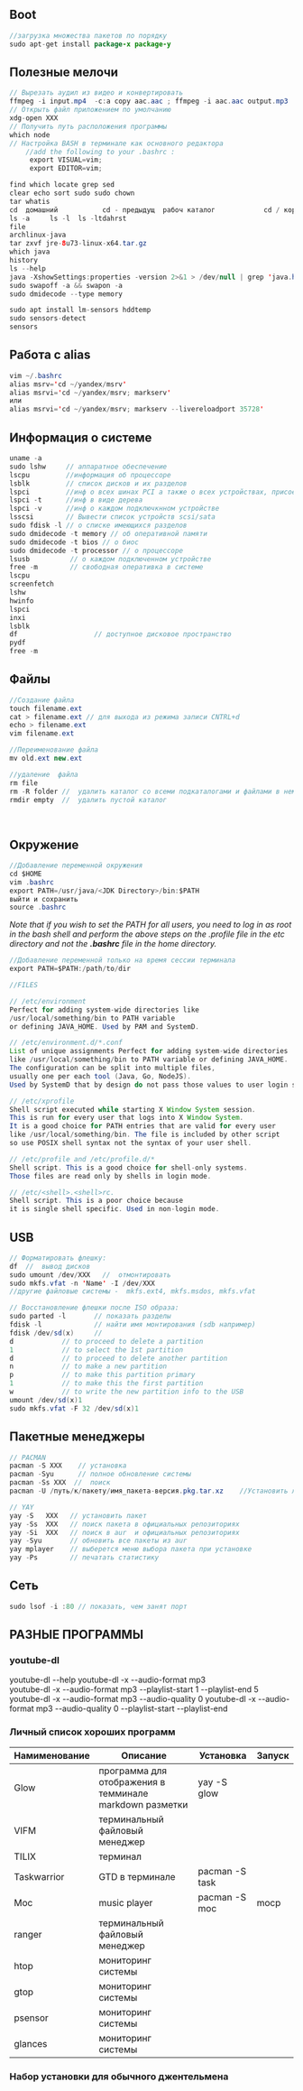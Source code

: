 ## Boot
```java
//загрузка множества пакетов по порядку
sudo apt-get install package-x package-y
```

## Полезные мелочи
```java
// Вырезать аудил из видео и конвертировать
ffmpeg -i input.mp4  -c:a copy aac.aac ; ffmpeg -i aac.aac output.mp3
// Открыть файл приложением по умолчанию
xdg-open XXX
// Получить путь расположения программы
which node
// Настройка BASH в терминале как основного редактора
	//add the following to your .bashrc :        
	 export VISUAL=vim;
	 export EDITOR=vim;

find which locate grep sed
clear echo sort sudo sudo chown
tar whatis
cd  домашний           cd - предыдущ  рабоч каталог            cd / корневой
ls -a     ls -l  ls -ltdahrst
file 
archlinux-java
tar zxvf jre-8u73-linux-x64.tar.gz
which java
history
ls --help
java -XshowSettings:properties -version 2>&1 > /dev/null | grep 'java.home'
sudo swapoff -a && swapon -a
sudo dmidecode --type memory

sudo apt install lm-sensors hddtemp
sudo sensors-detect
sensors
```
## Работа с alias	
```java
vim ~/.bashrc 
alias msrv='cd ~/yandex/msrv'
alias msrvi='cd ~/yandex/msrv; markserv'
или
alias msrvi='cd ~/yandex/msrv; markserv --livereloadport 35728'
```

## Информация о системе
```java
uname -a
sudo lshw     // аппаратное обеспечение 
lscpu         //информация об процессоре
lsblk 	      // список дисков и их разделов
lspci	      //инф о всех шинах PCI а также о всех устройствах, присоединенных к этим шинам, видеокартам, сетевым адаптерам)
lspci -t      //инф в виде дерева
lspci -v      //инф о каждом подключкнном устройстве
lsscsi	      // Вывести список устройств scsi/sata
sudo fdisk -l // о списке имеющихся разделов
sudo dmidecode -t memory // об оперативной памяти
sudo dmidecode -t bios // о биос
sudo dmidecode -t processor // о процессоре
lsusb          // о каждом подключенном устройстве
free -m        // свободная оперативка в системе
lscpu
screenfetch
lshw
hwinfo
lspci
inxi
lsblk
df                   // доступное дисковое пространство
pydf
free -m
```
## Файлы

```java
//Создание файла
touch filename.ext
cat > filename.ext // для выхода из режима записи CNTRL+d
echo > filename.ext
vim filename.ext
```


```java
//Переименование файла
mv old.ext new.ext
```


```java
//удаление  файла
rm file
rm -R folder //  удалить каталог со всеми подкаталогами и файлами в нем
rmdir empty  //  удалить пустой каталог
    
    
```
## Окружение 
```java
//Добавление переменной окружения
cd $HOME
vim .bashrc 
export PATH=/usr/java/<JDK Directory>/bin:$PATH
выйти и	сохранить
source .bashrc              
```
*Note that if you wish to set the PATH for all users, you need to log in as root in the bash shell and perform the above steps on the .profile file in the etc directory and not the __.bashrc__ file in the home directory.*

```java
//Добавление переменной только на время сессии терминала        
export PATH=$PATH:/path/to/dir
```
```java
//FILES

// /etc/environment       
Perfect for adding system-wide directories like
/usr/local/something/bin to PATH variable 
or defining JAVA_HOME. Used by PAM and SystemD.         

// /etc/environment.d/*.conf           
List of unique assignments Perfect for adding system-wide directories
like /usr/local/something/bin to PATH variable or defining JAVA_HOME.
The configuration can be split into multiple files,
usually one per each tool (Java, Go, NodeJS).
Used by SystemD that by design do not pass those values to user login shells.       

// /etc/xprofile        
Shell script executed while starting X Window System session.
This is run for every user that logs into X Window System.
It is a good choice for PATH entries that are valid for every user
like /usr/local/something/bin. The file is included by other script
so use POSIX shell syntax not the syntax of your user shell.

// /etc/profile and /etc/profile.d/*            
Shell script. This is a good choice for shell-only systems.
Those files are read only by shells in login mode.

// /etc/<shell>.<shell>rc.         
Shell script. This is a poor choice because
it is single shell specific. Used in non-login mode.
```
## USB

```java
// Форматировать флешку:     
df  //  вывод дисков  
sudo umount /dev/XXX   //  отмонтировать         	  
sudo mkfs.vfat -n 'Name' -I /dev/XXX           	
//другие файловые системы -  mkfs.ext4, mkfs.msdos, mkfs.vfat         	   
```

```java
// Восстановление флешки после ISO образа:   
sudo parted -l       // показать разделы 
fdisk -l             // найти имя монтирования (sdb например)
fdisk /dev/sd(x)     // 
d		     // to proceed to delete a partition
1		     // to select the 1st partition
d		     // to proceed to delete another partition
n		     // to make a new partition
p		     // to make this partition primary 
1		     // to make this the first partition
w		     // to write the new partition info to the USB 
umount /dev/sd(x)1
sudo mkfs.vfat -F 32 /dev/sd(x)1
```


## Пакетные менеджеры
```java
// PACMAN
pacman -S XXX    // установка     
pacman -Syu      // полное обновление системы    
pacman -Ss XXX  // 	поиск
pacman -U /путь/к/пакету/имя_пакета-версия.pkg.tar.xz    //Установить локальный пакет     
```

```java
// YAY
yay -S   XXX   // установить пакет
yay -Ss  XXX   // поиск пакета в официальных репозиториях
yay -Si  XXX   // поиск в aur  и официальных репозиториях
yay -Syu       // обновить все пакеты из aur
yay mplayer    // выберется меню выбора пакета при установке
yay -Ps	       // печатать статистику
```

## Сеть
```java
sudo lsof -i :80 // показать, чем занят порт
```


## РАЗНЫЕ ПРОГРАММЫ

### youtube-dl 
youtube-dl --help
youtube-dl -x --audio-format mp3  
youtube-dl -x --audio-format mp3 --playlist-start 1 --playlist-end 5
youtube-dl -x --audio-format mp3 --audio-quality 0
youtube-dl -x --audio-format mp3 --audio-quality 0 --playlist-start  --playlist-end  


### Личный список хороших программ

Намименование  | Описание                                                | Установка        | Запуск
---|---|---|---
Glow           | программа для отображения в темминале markdown разметки | yay -S glow      |
VIFM           | терминальный файловый менеджер                          |                  |
TILIX          | терминал                                                |                  |
Taskwarrior    | GTD в терминале                                         | pacman -S task   |
Moc            | music player                                            | pacman -S moc    | mocp
ranger         | терминальный файловый менеджер                          |                  | 
htop           | мониторинг системы                                      |                  |
gtop           | мониторинг системы                                      |                  |
psensor        | мониторинг системы           			         |                  |
glances        | мониторинг системы                                      |                  |

 

### Набор установки для обычного джентельмена














